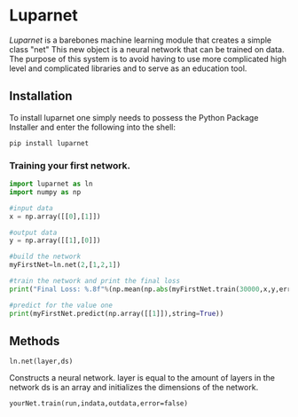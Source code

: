 # Luparnet
  *Luparnet* is a barebones machine learning module that creates a simple class "net" 
This new object is a neural network that can be trained on data. The purpose of this 
system is to avoid having to use more complicated high level and complicated libraries
and to serve as an education tool.

## Installation
To install luparnet one simply needs to possess the Python Package Installer
and enter the following into the shell:
```
pip install luparnet
```

### Training your first network.

```python
import luparnet as ln
import numpy as np

#input data
x = np.array([[0],[1]])

#output data
y = np.array([[1],[0]])

#build the network
myFirstNet=ln.net(2,[1,2,1])

#train the network and print the final loss
print("Final Loss: %.8f"%(np.mean(np.abs(myFirstNet.train(30000,x,y,error=5000)))))

#predict for the value one
print(myFirstNet.predict(np.array([[1]]),string=True))
```

## Methods
```
ln.net(layer,ds)
```
Constructs a neural network.
layer is equal to the amount of layers in the network
ds is an array and initializes the dimensions of the network.
```
yourNet.train(run,indata,outdata,error=false)
```









